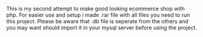 This is my second attempt to make good looking ecommerce shop with php.
For easier use and setup i made .rar file with all files you need to run this project.
Please be aware that .db file is seperate from the others and you may want should import it in your mysql server before using the project.
